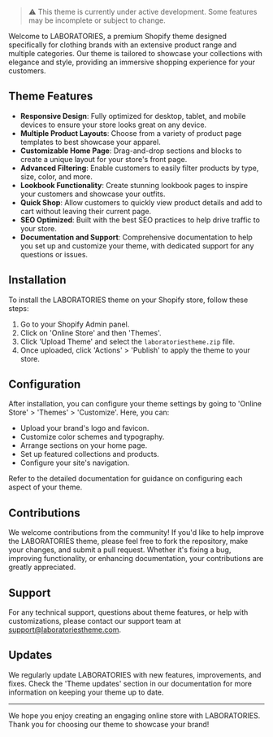 > :warning: This theme is currently under active development. Some features may be incomplete or subject to change. 

Welcome to LABORATORIES, a premium Shopify theme designed specifically for clothing brands with an extensive product range and multiple categories. Our theme is tailored to showcase your collections with elegance and style, providing an immersive shopping experience for your customers.

## Theme Features

- **Responsive Design**: Fully optimized for desktop, tablet, and mobile devices to ensure your store looks great on any device.
- **Multiple Product Layouts**: Choose from a variety of product page templates to best showcase your apparel.
- **Customizable Home Page**: Drag-and-drop sections and blocks to create a unique layout for your store's front page.
- **Advanced Filtering**: Enable customers to easily filter products by type, size, color, and more.
- **Lookbook Functionality**: Create stunning lookbook pages to inspire your customers and showcase your outfits.
- **Quick Shop**: Allow customers to quickly view product details and add to cart without leaving their current page.
- **SEO Optimized**: Built with the best SEO practices to help drive traffic to your store.
- **Documentation and Support**: Comprehensive documentation to help you set up and customize your theme, with dedicated support for any questions or issues.

## Installation

To install the LABORATORIES theme on your Shopify store, follow these steps:

1. Go to your Shopify Admin panel.
2. Click on 'Online Store' and then 'Themes'.
3. Click 'Upload Theme' and select the `laboratoriestheme.zip` file.
4. Once uploaded, click 'Actions' > 'Publish' to apply the theme to your store.

## Configuration

After installation, you can configure your theme settings by going to 'Online Store' > 'Themes' > 'Customize'. Here, you can:

- Upload your brand's logo and favicon.
- Customize color schemes and typography.
- Arrange sections on your home page.
- Set up featured collections and products.
- Configure your site's navigation.

Refer to the detailed documentation for guidance on configuring each aspect of your theme.

## Contributions

We welcome contributions from the community! If you'd like to help improve the LABORATORIES theme, please feel free to fork the repository, make your changes, and submit a pull request. Whether it's fixing a bug, improving functionality, or enhancing documentation, your contributions are greatly appreciated.

## Support

For any technical support, questions about theme features, or help with customizations, please contact our support team at support@laboratoriestheme.com.

## Updates

We regularly update LABORATORIES with new features, improvements, and fixes. Check the 'Theme updates' section in our documentation for more information on keeping your theme up to date.

---

We hope you enjoy creating an engaging online store with LABORATORIES. Thank you for choosing our theme to showcase your brand!

